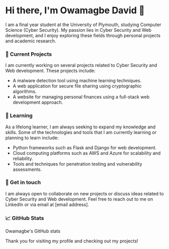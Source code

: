 
# Hi there, I'm Owamagbe David 👋
I am a final year student at the University of Plymouth, studying Computer Science (Cyber Security). My passion lies in Cyber Security and Web development, and I enjoy exploring these fields through personal projects and academic research.

### 🔭 Current Projects
I am currently working on several projects related to Cyber Security and Web development. These projects include:

- A malware detection tool using machine learning techniques.
- A web application for secure file sharing using cryptographic algorithms.
- A website for managing personal finances using a full-stack web development approach.
### 🌱 Learning
As a lifelong learner, I am always seeking to expand my knowledge and skills. Some of the technologies and tools that I am currently learning or planning to learn include:

- Python frameworks such as Flask and Django for web development.
- Cloud computing platforms such as AWS and Azure for scalability and reliability.
- Tools and techniques for penetration testing and vulnerability assessments.
### 💬 Get in touch
I am always open to collaborate on new projects or discuss ideas related to Cyber Security and Web development. Feel free to reach out to me on LinkedIn or via email at [email address].

### 📈 GitHub Stats
Owamagbe's GitHub stats

Thank you for visiting my profile and checking out my projects!

